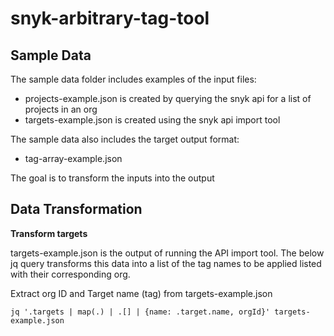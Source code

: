 # snyk-arbitrary-tag-tool

## Sample Data

The sample data folder includes examples of the input files:

* projects-example.json is created by querying the snyk api for a list of projects in an org
* targets-example.json is created using the snyk api import tool

The sample data also includes the target output format:

* tag-array-example.json

The goal is to transform the inputs into the output

## Data Transformation

**Transform targets**

targets-example.json is the output of running the API import tool. The below jq query transforms this data into a list of the tag names to be applied listed with their corresponding org.

Extract org ID and Target name (tag) from targets-example.json

```shell
jq '.targets | map(.) | .[] | {name: .target.name, orgId}' targets-example.json
```
